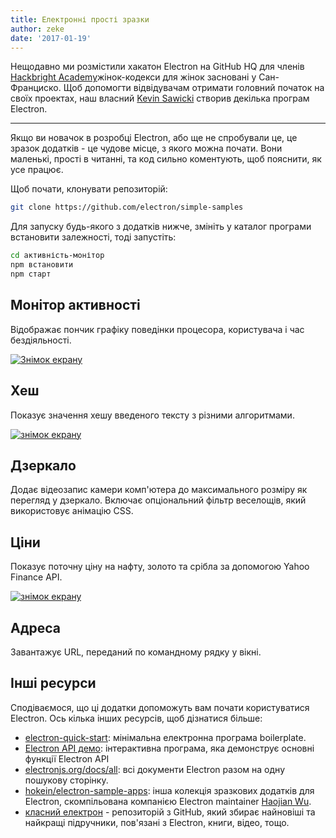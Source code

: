 ```yaml
---
title: Електронні прості зразки
author: zeke
date: '2017-01-19'
---
```


Нещодавно ми розмістили хакатон Electron на GitHub HQ для членів [Hackbright Academy](https://hackbrightacademy.com)жінок-кодекси для жінок засновані у Сан-Франциско. Щоб допомогти відвідувачам отримати головний початок на своїх проектах, наш власний [Kevin Sawicki](https://github.com/kevinsawicki) створив декілька програм Electron.

---

Якщо ви новачок в розробці Electron, або ще не спробували це, це зразок додатків - це чудове місце, з якого можна почати. Вони маленькі, прості в читанні, та код сильно коментують, щоб пояснити, як усе працює.

Щоб почати, клонувати репозиторій:

```sh
git clone https://github.com/electron/simple-samples
```

Для запуску будь-якого з додатків нижче, змініть у каталог програми встановити залежності, тоді запустіть:

```sh
cd активність-монітор
npm встановити
npm старт
```

## Монітор активності

Відображає пончик графіку поведінки процесора, користувача і час бездіяльності.

[![Знімок екрану](https://cloud.githubusercontent.com/assets/671378/20894933/3882a328-bacc-11e6-865b-4bc1c5ac7ec7.png)](https://github.com/kevinsawicki/electron-samples/tree/master/activity-monitor)

## Хеш

Показує значення хешу введеного тексту з різними алгоритмами.

[![знімок екрану](https://cloud.githubusercontent.com/assets/671378/21204178/de96fa12-c20a-11e6-8e94-f5b16e676eee.png)](https://github.com/kevinsawicki/electron-samples/tree/master/hash)

## Дзеркало

Додає відеозапис камери комп'ютера до максимального розміру як перегляд у дзеркало. Включає опціональний фільтр веселощів, який використовує анімацію CSS.

## Ціни

Показує поточну ціну на нафту, золото та срібла за допомогою Yahoo Finance API.

[![знімок екрану](https://cloud.githubusercontent.com/assets/671378/21198004/6e7a3798-c1f2-11e6-8228-495de90b7797.png)](https://github.com/kevinsawicki/electron-samples/tree/master/prices)

## Адреса

Завантажує URL, переданий по командному рядку у вікні.

## Інші ресурси

Сподіваємося, що ці додатки допоможуть вам почати користуватися Electron. Ось кілька інших ресурсів, щоб дізнатися більше:

- [electron-quick-start](https://github.com/electron/electron-quick-start): мінімальна електронна програма boilerplate.
- [Electron API демо](https://github.com/electron/electron-api-demos): інтерактивна програма, яка демонструє основні функції Electron API
- [electronjs.org/docs/all](https://electronjs.org/docs/all/): всі документи Electron разом на одну пошукову сторінку.
- [hokein/electron-sample-apps](https://github.com/hokein/electron-sample-apps): інша колекція зразкових додатків для Electron, скомпільована компанією Electron maintainer [Haojian Wu](https://github.com/hokein).
- [класний електрон](https://github.com/sindresorhus/awesome-electron) - репозиторій з GitHub, який збирає найновіші та найкращі підручники, пов'язані з Electron, книги, відео, тощо.